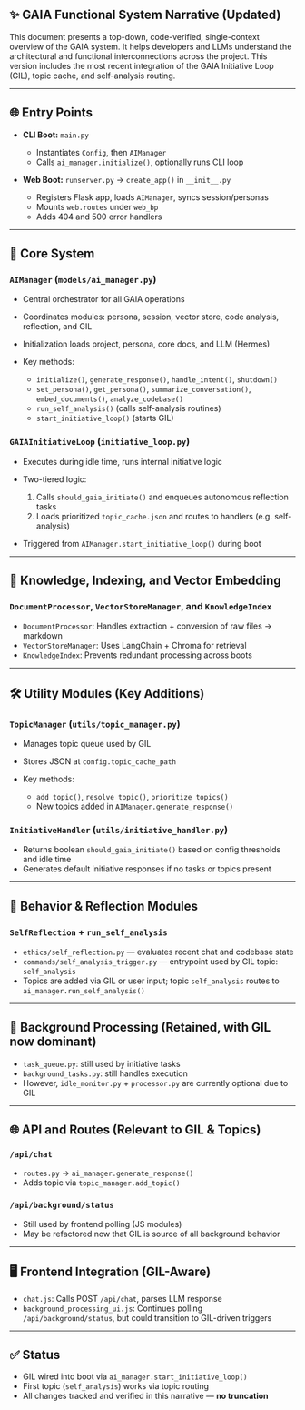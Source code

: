 ## ✨ GAIA Functional System Narrative (Updated)

This document presents a top-down, code-verified, single-context overview of the GAIA system. It helps developers and LLMs understand the architectural and functional interconnections across the project. This version includes the most recent integration of the GAIA Initiative Loop (GIL), topic cache, and self-analysis routing.

---

## 🌐 Entry Points

* **CLI Boot:** `main.py`

  * Instantiates `Config`, then `AIManager`
  * Calls `ai_manager.initialize()`, optionally runs CLI loop

* **Web Boot:** `runserver.py` → `create_app()` in `__init__.py`

  * Registers Flask app, loads `AIManager`, syncs session/personas
  * Mounts `web.routes` under `web_bp`
  * Adds 404 and 500 error handlers

---

## 🤖 Core System

### `AIManager` (`models/ai_manager.py`)

* Central orchestrator for all GAIA operations
* Coordinates modules: persona, session, vector store, code analysis, reflection, and GIL
* Initialization loads project, persona, core docs, and LLM (Hermes)
* Key methods:

  * `initialize()`, `generate_response()`, `handle_intent()`, `shutdown()`
  * `set_persona()`, `get_persona()`, `summarize_conversation()`, `embed_documents()`, `analyze_codebase()`
  * `run_self_analysis()` (calls self-analysis routines)
  * `start_initiative_loop()` (starts GIL)

### `GAIAInitiativeLoop` (`initiative_loop.py`)

* Executes during idle time, runs internal initiative logic
* Two-tiered logic:

  1. Calls `should_gaia_initiate()` and enqueues autonomous reflection tasks
  2. Loads prioritized `topic_cache.json` and routes to handlers (e.g. self-analysis)
* Triggered from `AIManager.start_initiative_loop()` during boot

---

## 📁 Knowledge, Indexing, and Vector Embedding

### `DocumentProcessor`, `VectorStoreManager`, and `KnowledgeIndex`

* `DocumentProcessor`: Handles extraction + conversion of raw files → markdown
* `VectorStoreManager`: Uses LangChain + Chroma for retrieval
* `KnowledgeIndex`: Prevents redundant processing across boots

---

## 🛠️ Utility Modules (Key Additions)

### `TopicManager` (`utils/topic_manager.py`)

* Manages topic queue used by GIL
* Stores JSON at `config.topic_cache_path`
* Key methods:

  * `add_topic()`, `resolve_topic()`, `prioritize_topics()`
  * New topics added in `AIManager.generate_response()`

### `InitiativeHandler` (`utils/initiative_handler.py`)

* Returns boolean `should_gaia_initiate()` based on config thresholds and idle time
* Generates default initiative responses if no tasks or topics present

---

## 🧠 Behavior & Reflection Modules

### `SelfReflection` + `run_self_analysis`

* `ethics/self_reflection.py` — evaluates recent chat and codebase state
* `commands/self_analysis_trigger.py` — entrypoint used by GIL topic: `self_analysis`
* Topics are added via GIL or user input; topic `self_analysis` routes to `ai_manager.run_self_analysis()`

---

## 🧪 Background Processing (Retained, with GIL now dominant)

* `task_queue.py`: still used by initiative tasks
* `background_tasks.py`: still handles execution
* However, `idle_monitor.py` + `processor.py` are currently optional due to GIL

---

## 🌐 API and Routes (Relevant to GIL & Topics)

### `/api/chat`

* `routes.py` → `ai_manager.generate_response()`
* Adds topic via `topic_manager.add_topic()`

### `/api/background/status`

* Still used by frontend polling (JS modules)
* May be refactored now that GIL is source of all background behavior

---

## 🖥️ Frontend Integration (GIL-Aware)

* `chat.js`: Calls POST `/api/chat`, parses LLM response
* `background_processing_ui.js`: Continues polling `/api/background/status`, but could transition to GIL-driven triggers

---

## ✅ Status

* GIL wired into boot via `ai_manager.start_initiative_loop()`
* First topic (`self_analysis`) works via topic routing
* All changes tracked and verified in this narrative — **no truncation**
